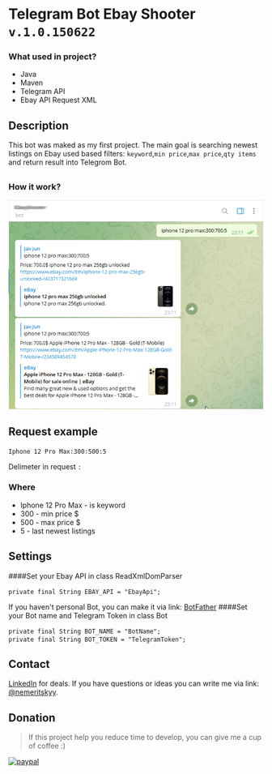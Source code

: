 # Telegram Bot Ebay Shooter `v.1.0.150622`

### What used in project?

* Java
* Maven
* Telegram API
* Ebay API Request XML

## Description
This bot was maked as my first project. The main goal is searching newest listings on Ebay used based filters: `keyword`,`min price`,`max price`,`qty items` and return result into Telegrom Bot.

##  

### How it work?
![Request Example](example.png "Request Example")
## Request example

```
Iphone 12 Pro Max:300:500:5
```
Delimeter in request `:`
### Where

* Iphone 12 Pro Max - is keyword
* 300 - min price $
* 500 - max price $
* 5 - last newest listings
## Settings
####Set your Ebay API in class ReadXmlDomParser
```
private final String EBAY_API = "EbayApi";
```

If you haven't personal Bot, you can make it via link: [BotFather](https://t.me/BotFather)
####Set your Bot name and Telegram Token in class Bot
```
private final String BOT_NAME = "BotName";
private final String BOT_TOKEN = "TelegramToken";
```
## Contact
[LinkedIn](https://www.linkedin.com/in/andrey-nemeritskyy-08ab31212/) for deals. If you have questions or ideas you can write me via link: [@nemeritskyy](https://t.me/nemeritskyy).

## Donation
>If this project help you reduce time to develop, you can give me a cup of coffee :)

[![paypal](https://www.paypalobjects.com/en_US/i/btn/btn_donateCC_LG.gif)](andrey.nemeritskyy@gmail.com)